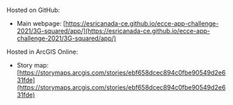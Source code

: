 Hosted on GitHub:

- Main webpage: [https://esricanada-ce.github.io/ecce-app-challenge-2021/3G-squared/app/](https://esricanada-ce.github.io/ecce-app-challenge-2021/3G-squared/app/)

Hosted in ArcGIS Online:

- Story map: [https://storymaps.arcgis.com/stories/ebf658dcec894c0fbe90549d2e631fde](https://storymaps.arcgis.com/stories/ebf658dcec894c0fbe90549d2e631fde)